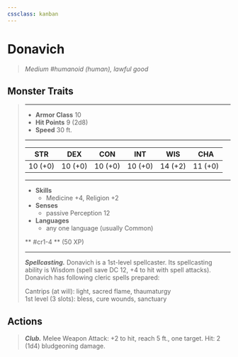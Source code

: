 ```yaml
---
cssclass: kanban
---
```


# Donavich
>*Medium #humanoid (human), lawful good*
## Monster Traits
>___
>- **Armor Class** 10
>- **Hit Points** 9 (2d8)
>- **Speed** 30 ft.
>___
>|STR|DEX|CON|INT|WIS|CHA|
>|:---:|:---:|:---:|:---:|:---:|:---:|
>|10 (+0)|10 (+0)|10 (+0)|10 (+0)|14 (+2)|11 (+0)|
>___
>- **Skills**
>	 - Medicine +4, Religion +2
>- **Senses**
>	 - passive Perception 12
>- **Languages**
>	 - any one language (usually Common)
>
> ** #cr1-4 ** (50 XP)
>___
>***Spellcasting.*** Donavich is a 1st-level spellcaster. Its spellcasting ability is Wisdom (spell save DC 12, +4 to hit with spell attacks). Donavich has following cleric spells prepared:  
>
>Cantrips (at will): light, sacred flame, thaumaturgy  
>1st level (3 slots): bless, cure wounds, sanctuary  
>
## Actions
>***Club.*** Melee Weapon Attack: +2 to hit, reach 5 ft., one target. Hit: 2 (1d4) bludgeoning damage.